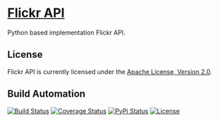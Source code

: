 # [Flickr API](http://flickr-api.hive.pt)

Python based implementation Flickr API.

## License

Flickr API is currently licensed under the [Apache License, Version 2.0](http://www.apache.org/licenses/).

## Build Automation

[![Build Status](https://app.travis-ci.com/hivesolutions/flickr_api.svg?branch=master)](https://travis-ci.com/github/hivesolutions/flickr_api)
[![Coverage Status](https://coveralls.io/repos/hivesolutions/flickr_api/badge.svg?branch=master)](https://coveralls.io/r/hivesolutions/flickr_api?branch=master)
[![PyPi Status](https://img.shields.io/pypi/v/flickr_api_python.svg)](https://pypi.python.org/pypi/flickr_api_python)
[![License](https://img.shields.io/badge/license-Apache%202.0-blue.svg)](https://www.apache.org/licenses/)
